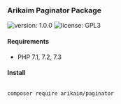 ### Arikaim Paginator Package
![version: 1.0.0](https://img.shields.io/github/release/arikaim/paginator.svg)
![license: GPL3](https://img.shields.io/badge/License-GPLv3-blue.svg)
     

     
#### Requirements 
  * PHP 7.1, 7.2, 7.3


#### Install

```bash

composer require arikaim/paginator

```
